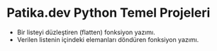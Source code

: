 # Patika.dev Python Temel Projeleri

* Bir listeyi düzleştiren (flatten) fonksiyon yazımı.
* Verilen listenin içindeki elemanları döndüren fonksiyon yazımı.
